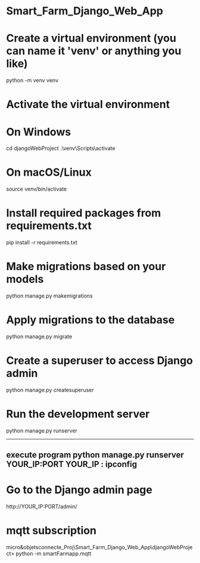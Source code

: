 # Smart_Farm_Django_Web_App

# Create a virtual environment (you can name it 'venv' or anything you like)
python -m venv venv

# Activate the virtual environment
# On Windows
cd djangoWebProject
.\venv\Scripts\activate
# On macOS/Linux
source venv/bin/activate


# Install required packages from requirements.txt
pip install -r requirements.txt


# Make migrations based on your models
python manage.py makemigrations

# Apply migrations to the database
python manage.py migrate


# Create a superuser to access Django admin
python manage.py createsuperuser


# Run the development server
python manage.py runserver

----
execute program python manage.py runserver YOUR_IP:PORT
YOUR_IP : ipconfig
----


# Go to the Django admin page
http://YOUR_IP:PORT/admin/



# mqtt subscription 
micro&objetsconnecte_Proj\Smart_Farm_Django_Web_App\djangoWebProject>
python -m smartFarmapp.mqtt